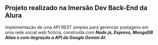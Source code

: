 ## Projeto realizado na Imersão Dev Back-End da Alura
Implementação de uma API REST simples para gerenciar postagens em uma rede social web fictícia, construída com ***Node.js, Espress, MongoDB Atlas e com itegração a API do Google Gemini AI***. 
